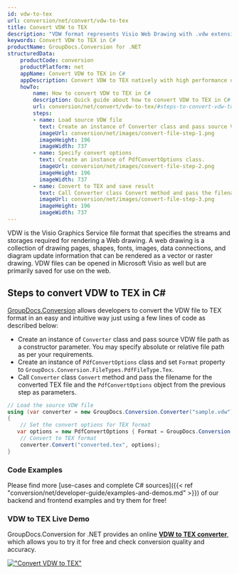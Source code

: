 ```yaml
---
id: vdw-to-tex
url: conversion/net/convert/vdw-to-tex
title: Convert VDW to TEX
description: "VDW format represents Visio Web Drawing with .vdw extension. Learn how to convert VDW to TEX file programmatically in C# language using GroupDocs.Conversion for .NET library."
keywords: Convert VDW to TEX in C#
productName: GroupDocs.Conversion for .NET
structuredData:
    productCode: conversion
    productPlatform: net
    appName: Convert VDW to TEX in C#
    appDescription: Convert VDW to TEX natively with high performance using C# language and server side GroupDocs.Conversion for .NET APIs, without the use of any software like Microsoft or Open Office.
    howTo:
        name: How to convert VDW to TEX in C# 
        description: Quick guide about how to convert VDW to TEX in C# with high performance and accuracy.
        url: conversion/net/convert/vdw-to-tex/#steps-to-convert-vdw-to-tex-in-c
        steps:
        - name: Load source VDW file 
          text: Create an instance of Converter class and pass source VDW file path as a constructor parameter. You may specify absolute or relative file path as per your requirements. 
          imageUrl: conversion/net/images/convert-file-step-1.png
          imageHeight: 196
          imageWidth: 737
        - name: Specify convert options 
          text: Create an instance of PdfConvertOptions class.
          imageUrl: conversion/net/images/convert-file-step-2.png
          imageHeight: 196
          imageWidth: 737
        - name: Convert to TEX and save result 
          text: Call Converter class Convert method and pass the filename for the converted HTML file and the PdfConvertOptions object from the previous step as parameters.
          imageUrl: conversion/net/images/convert-file-step-3.png
          imageHeight: 196
          imageWidth: 737
---
```


VDW is the Visio Graphics Service file format that specifies the streams and storages required for rendering a Web drawing. A web drawing is a collection of drawing pages, shapes, fonts, images, data connections, and diagram update information that can be rendered as a vector or raster drawing. VDW files can be opened in Microsoft Visio as well but are primarily saved for use on the web.

## Steps to convert VDW to TEX in C#

[GroupDocs.Conversion](https://products.groupdocs.com/conversion/net) allows developers to convert the VDW file to TEX format in an easy and intuitive way just using a few lines of code as described below:

* Create an instance of `Converter` class and pass source VDW file path as a constructor parameter. You may specify absolute or relative file path as per your requirements. 
* Create an instance of `PdfConvertOptions` class and set `Format` property to `GroupDocs.Conversion.FileTypes.PdfFileType.Tex`.
* Call `Converter` class `Convert` method and pass the filename for the converted TEX file and the `PdfConvertOptions` object from the previous step as parameters.

```csharp
// Load the source VDW file
using (var converter = new GroupDocs.Conversion.Converter("sample.vdw"))
{
    // Set the convert options for TEX format
   var options = new PdfConvertOptions { Format = GroupDocs.Conversion.FileTypes.PdfFileType.Tex };
    // Convert to TEX format
    converter.Convert("converted.tex", options);
}
```

### Code Examples

Please find more [use-cases and complete C# sources]({{< ref "conversion/net/developer-guide/examples-and-demos.md" >}}) of our backend and frontend examples and try them for free!

### VDW to TEX Live Demo

GroupDocs.Conversion for .NET provides an online [**VDW to TEX converter**](https://products.groupdocs.app/conversion/vdw-to-tex), which allows you to try it for free and check conversion quality and accuracy.

[!["Convert VDW to TEX"](conversion/net/images/convert-to-tex/convert-vdw-to-tex.png)](https://products.groupdocs.app/conversion/vdw-to-tex)